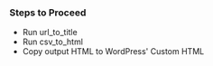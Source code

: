 ### Steps to Proceed
- Run url_to_title
- Run csv_to_html
- Copy output HTML to WordPress' Custom HTML
